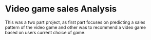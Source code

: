 # Video game sales Analysis
This was a two part project, as first part focuses on predicting a sales pattern of the video game and other was to recommend a video game based on users current choice of game.


